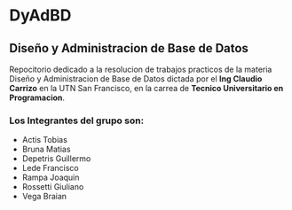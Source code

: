 # DyAdBD
## Diseño y Administracion de Base de Datos

Repocitorio dedicado a la resolucion de trabajos practicos de la materia Diseño y Administracion de Base de Datos dictada por el 
**Ing Claudio Carrizo** en la UTN San Francisco, en la carrea de **Tecnico Universitario en Programacion**.

### Los Integrantes del grupo son:

* Actis Tobias
* Bruna Matias
* Depetris Guillermo 
* Lede Francisco 
* Rampa Joaquin 
* Rossetti Giuliano 
* Vega Braian







